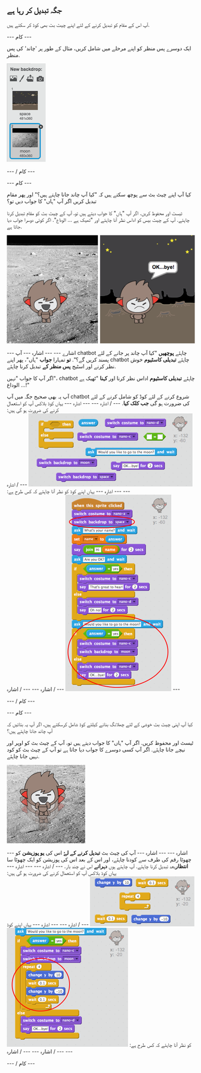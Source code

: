 ## جگہ تبدیل کر رہا ہے

آپ اس کے مقام کو تبدیل کرنے کے لئے اپنے چیٹ بٹ بھی کوڈ کر سکتے ہیں.

\--- کام \---

ایک دوسرے پس منظر کو اپنے مرحلے میں شامل کریں، مثال کے طور پر 'چاند' کی پس منظر.

!['چاند' کے پس منظر کو شامل کرنا](images/chatbot-moon.png)

\--- / کام \---

\--- کام \---

کیا آپ اپنے چیٹ بٹ سے پوچھ سکتے ہیں کہ "کیا آپ چاند جانا چاہتے ہیں؟" اور پھر مقام تبدیل کریں اگر آپ "ہاں" کا جواب دیں تو؟

ٹیسٹ اور محفوظ کریں. اگر آپ "ہاں" کا جواب دیتے ہیں تو، آپ کے چیٹ بٹ کو مقام تبدیل کرنا چاہئے. آپ کے چیٹ بیس کو اداس نظر آنا چاہئے اور "ٹھیک ہے ... الوداع". اگر کوئی دوسرا جواب دیا جاتا ہے.

![تبدیلی کے پس منظر کی جانچ پڑتال](images/chatbot-backdrop-test.png)

\--- اشارے \--- \--- اشارہ \--- آپ chatbot چاہئے **پوچھیں** "کیا آپ چاند پر جانے کے لئے پسند کریں گے؟". **تو** تمہارا **جواب** "ہاں"، پھر اپنے chatbot چاہئے **تبدیلی کاسٹیوم** خوش نظر کرنے اور اسٹیج **پس منظر کے** تبدیل کرنا چاہئے.

اگر آپ کا جواب "نہیں"، chatbot چاہئے **تبدیلی کاسٹیوم** اداس نظر کرنا اور **کہنا** "ٹھیک ہے ... الوداع!"

آپ یہ بھی صحیح جگہ میں آپ chatbot شروع کرنے کے لئے کوڈ کو شامل کرنے کے لئے کی ضرورت ہو گی **جب کلک کیا**. \--- / اشارہ \--- \--- اشارہ \--- یہاں کوڈ بلاکس آپ کو استعمال کرنے کی ضرورت ہو گی ہیں: ![Blocks for changing the backdrop](images/chatbot-backdrop-blocks.png) \--- / اشارہ \--- \--- اشارہ \--- یہاں اپنے کوڈ کو نظر آنا چاہئے کہ کس طرح ہے: ![Code for changing the backdrop](images/chatbot-backdrop-code.png) \--- / اشارہ \--- \--- / اشارہ \---

\--- / کام \---

\--- کام \---

کیا آپ اپنی چیٹ بٹ خوشی کے لئے چھلانگ بنانے کیلئے کوڈ شامل کرسکتے ہیں، اگر آپ یہ بتائیں کہ آپ چاند جانا چاہتے ہیں؟

ٹیسٹ اور محفوظ کریں. اگر آپ "ہاں" کا جواب دیتے ہیں تو، آپ کے چیٹ بٹ کو اوپر اور نیچے جانا چاہئے. اگر آپ کسی دوسرے کا جواب دیا جاتا ہے تو آپ کے چیٹ بٹ کو کود نہیں جانا چاہئے.

![جمپنگ چیٹ بٹ کی جانچ](images/chatbot-jump-test.png)

\--- اشارہ \--- \--- اشارہ \--- آپ کی چیٹ بٹ **تبدیل کرنے کے لۓ** اس کی **یو پوزیشن** کو چھوٹا رقم کی طرف سے کودنا چاہئے، اور اس کے بعد اس کی پوزیشن کو ایک چھوٹا سا **انتظار**بعد تبدیل کرنا چاہئے. آپ چاہتے ہوں **دہرانے** اس نے چند بار. \--- / اشارہ \--- \--- اشارہ \--- یہاں کوڈ بلاکس آپ کو استعمال کرنے کی ضرورت ہو گی ہیں: ![Blocks for a jumping ChatBot](images/chatbot-jump-blocks.png) \--- / اشارہ \--- \--- اشارہ \--- یہاں اپنے کوڈ کو نظر آنا چاہئے کہ کس طرح ہے: ![Code for a jumping ChatBot](images/chatbot-jump-code.png) \--- / اشارہ \--- \--- / اشارہ \---

\--- / کام \---
